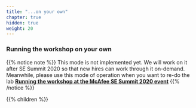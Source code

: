 ```yaml
---
title: "...on your own"
chapter: true
hidden: true
weight: 20
---
```


### Running the workshop on your own


{{% notice note %}}
This mode is not implemented yet. We will work on it after SE Summit 2020 so that new hires can work through it on-demand. Meanwhile, please use this mode of operation when you want to re-do the lab
[**Running the workshop at the McAfee SE Summit 2020 event**](/020_prerequisites/sesummit20_event/)
{{% /notice %}}

{{% children %}}

